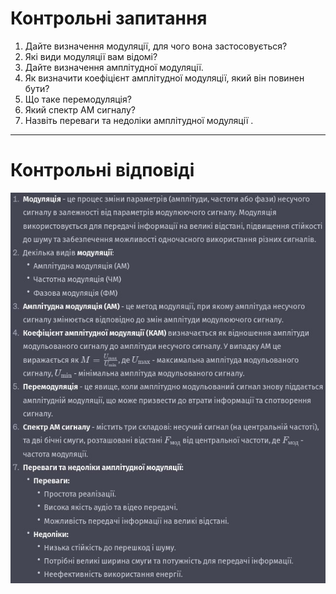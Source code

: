 <h1>Контрольні запитання</h1>

1. Дайте визначення модуляції, для чого вона застосовується?
2. Які види модуляції вам відомі?
3. Дайте визначення амплітудної модуляції.
4. Як визначити коефіцієнт амплітудної модуляції, який він повинен бути?
5. Що таке перемодуляція?
6. Який спектр АМ сигналу?
7. Назвіть переваги та недоліки амплітудної модуляції .

---

<h1>Контрольні відповіді</h1>

![ans](../doc/modulation-methods/ans)